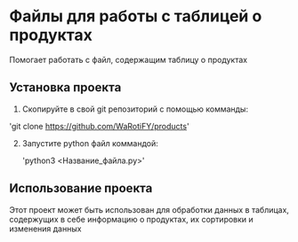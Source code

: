 # Файлы для работы с таблицей о продуктах

Помогает работать с файл, содержащим таблицу о продуктах

## Установка проекта

1. Скопируйте в свой git репозиторий с помощью комманды:

  'git clone https://github.com/WaRotiFY/products'

2. Запустите python файл коммандой:

   'python3 <Название_файла.py>'

## Использование проекта

Этот проект может быть использован для обработки данных в таблицах, содержущих в себе информацию о продуктах, их сортировки и изменения данных
